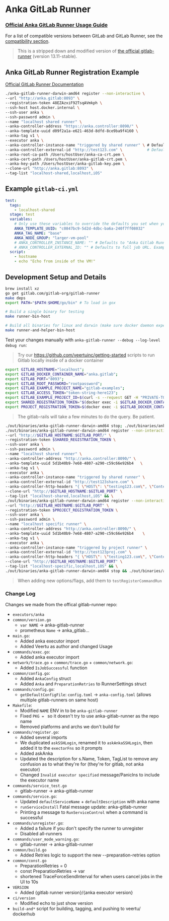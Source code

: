 # Anka GitLab Runner

### [Official Anka GitLab Runner Usage Guide](https://ankadocs.veertu.com/docs/ci-plugins-and-integrations/gitlab/)

For a list of compatible versions between GitLab and GitLab Runner, see the [compatibility section](https://docs.gitlab.com/runner/#compatibility-with-gitlab-versions).

> This is a stripped down and modified version of [the official gitlab-runner](https://github.com/gitlabhq/gitlab-runner/tree/13-11-stable) (version 13.11-stable).

## Anka GitLab Runner Registration Example

[Official GitLab Runner Documentation](https://docs.gitlab.com/runner/)

```bash
./anka-gitlab-runner-darwin-amd64 register --non-interactive \
--url "http://anka.gitlab:8093" \
--registration-token 48EZAzxiF92TsqAVmkph \
--ssh-host host.docker.internal \
--ssh-user anka \
--ssh-password admin \
--name "localhost shared runner" \
--anka-controller-address "https://anka.controller:8090/" \
--anka-template-uuid d09f2a1a-e621-463d-8dfd-8ce9ba9f4160 \
--anka-tag v1 \
--executor anka \
--anka-controller-instance-name "triggered by shared runner" \ # Defaults to "Anka Gitlab Runner Name: localhost shared runner" in Controller Instances Name column
--anka-controller-external-id "http://test123.com" \           # Defaults to full job URL. Example: http://anka.gitlab:8093/root/gitlab-examples/-/jobs/28
--anka-root-ca-path /Users/hostUser/anka-ca-crt.pem \
--anka-cert-path /Users/hostUser/anka-gitlab-crt.pem \
--anka-key-path /Users/hostUser/anka-gitlab-key.pem \
--clone-url "http://anka.gitlab:8093" \
--tag-list "localhost-shared,localhost,iOS"
```

## Example `gitlab-ci.yml`

```yaml
test:
  tags:
    - localhost-shared
  stage: test
  variables:
    # Only use these variables to override the defaults you set when you register the runner.
    ANKA_TEMPLATE_UUID: "c0847bc9-5d2d-4dbc-ba6a-240f7ff08032"
    ANKA_TAG_NAME: "base"
    ANKA_NODE_GROUP: "larger-vm-pool"
    # ANKA_CONTROLLER_INSTANCE_NAME: "" # Defaults to "Anka Gitlab Runner Name: localhost shared runner" in Controller Instances Name column
    # ANKA_CONTROLLER_EXTERNAL_ID: "" # Defaults to full job URL. Example: http://anka.gitlab:8093/root/gitlab-examples/-/jobs/28
  script:
    - hostname
    - echo "Echo from inside of the VM!"
```

## Development Setup and Details

```bash
brew install xz
go get gitlab.com/gitlab-org/gitlab-runner
make deps
export PATH="$PATH:$HOME/go/bin" # To load in gox

# Build a single binary for testing
make runner-bin-host

# Build all binaries for linux and darwin (make sure docker daemon experimental = true)
make runner-and-helper-bin-host
```

Test your changes manually with `anka-gitlab-runner --debug --log-level debug run`:

> Try our https://github.com/veertuinc/getting-started scripts to run Gitlab locally inside of a docker container

```bash
export GITLAB_HOSTNAME="localhost";
export GITLAB_DOCKER_CONTAINER_NAME="anka.gitlab";
export GITLAB_PORT="8093";
export GITLAB_ROOT_PASSWORD="rootpassword";
export GITLAB_EXAMPLE_PROJECT_NAME="gitlab-examples";
export GITLAB_ACCESS_TOKEN="token-string-here123";
export GITLAB_EXAMPLE_PROJECT_ID=$(curl -s --request GET -H "PRIVATE-TOKEN: $GITLAB_ACCESS_TOKEN" "http://$GITLAB_HOSTNAME:$GITLAB_PORT/api/v4/projects" | jq -r ".[] | select(.name==\"$GITLAB_EXAMPLE_PROJECT_NAME\") | .id");
export SHARED_REGISTRATION_TOKEN="$(docker exec -i $GITLAB_DOCKER_CONTAINER_NAME bash -c "gitlab-rails runner -e production \"puts Gitlab::CurrentSettings.current_application_settings.runners_registration_token\"")";
export PROJECT_REGISTRATION_TOKEN=$(docker exec -i $GITLAB_DOCKER_CONTAINER_NAME bash -c "gitlab-rails runner -e production \"puts Project.find_by_id($GITLAB_EXAMPLE_PROJECT_ID).runners_token\"");
```

> The gitlab-rails will take a few minutes to do the query. Be patient.

```bash
./out/binaries/anka-gitlab-runner-darwin-amd64 stop; ./out/binaries/anka-gitlab-runner-darwin-amd64 unregister -n "localhost shared runner"; ./out/binaries/anka-gitlab-runner-darwin-amd64 unregister -n "localhost specific runner"; rm -f ./out/binaries/anka-gitlab-runner-darwin-amd64; make runner-bin-host && \
./out/binaries/anka-gitlab-runner-darwin-amd64 register --non-interactive \
--url "http://$GITLAB_HOSTNAME:$GITLAB_PORT/" \
--registration-token $SHARED_REGISTRATION_TOKEN \
--ssh-user anka \
--ssh-password admin \
--name "localhost shared runner" \
--anka-controller-address "http://anka.controller:8090/" \
--anka-template-uuid 5d1b40b9-7e68-4807-a290-c59c66e926b4	\
--anka-tag v1 \
--executor anka \
--anka-controller-instance-name "triggered by shared runner" \
--anka-controller-external-id "http://test123share.com" \
--anka-controller-http-headers "{ \"HOST\": \"testing123.com\", \"Content-Typee\": \"test\" }" \
--clone-url "http://$GITLAB_HOSTNAME:$GITLAB_PORT" \
--tag-list "localhost-shared,localhost,iOS" && \
./out/binaries/anka-gitlab-runner-darwin-amd64 register --non-interactive \
--url "http://$GITLAB_HOSTNAME:$GITLAB_PORT" \
--registration-token $PROJECT_REGISTRATION_TOKEN \
--ssh-user anka \
--ssh-password admin \
--name "localhost specific runner" \
--anka-controller-address "http://anka.controller:8090/" \
--anka-template-uuid 5d1b40b9-7e68-4807-a290-c59c66e926b4	 \
--anka-tag v1 \
--executor anka \
--anka-controller-instance-name "triggered by project runner" \
--anka-controller-external-id "http://test123proj.com" \
--anka-controller-http-headers "{ \"HOST\": \"testing123.com\", \"Content-Typee\": \"test\" }" \
--clone-url "http://$GITLAB_HOSTNAME:$GITLAB_PORT" \
--tag-list "localhost-specific,localhost,iOS" && \
./out/binaries/anka-gitlab-runner-darwin-amd64 stop && ./out/binaries/anka-gitlab-runner-darwin-amd64 --debug --log-level debug run -c $HOME/.gitlab-runner/anka-config.toml
```

> When adding new options/flags, add them to `testRegisterCommandRun`

### Change Log

Changes we made from the offical gitlab-runner repo:

  - `executors/anka`
  - `common/version.go`
      - `var NAME` -> anka-gitlab-runner
      - prometheus `Name` -> anka_gitlab...
  - `main.go`: 
      - Added anka executor import
      - Added Veertu as author and changed Usage
  - `commands/exec.go`: 
      - Added anka executor import
  - `network/trace.go` + `common/trace.go` + `common/network.go`: 
      - Added `IsJobSuccessful` function
  - `common/config.go`: 
      - Added `AnkaConfig` struct
      - Added `Anka` and `PreparationRetries` to RunnerSettings struct
  - `commands/config.go`:
      - `getDefaultConfigFile`: `config.toml` -> `anka-config.toml` (allows multiple gitlab-runners on same host)
  - `Makefile`: 
      - Modified `NAME` ENV in  to be `anka-gitlab-runner`
      - Fixed `PKG = ` so it doesn't try to use anka-gitlab-runner as the repo name
      - Removed platforms and archs we don't build for
  - `commands/register.go`:
      - Added several imports
      - We duplicated `askSSHLogin`, renamed it to `askAnkaSSHLogin`, then added it to the `exectorFns` so it prompts
      - Added askAnka
      - Updated the description for s.Name, Token, TagList to remove any confusion as to what they're for (they're for gitlab, not anka executor)
      - Changed `Invalid executor specified` message/Paniclns to include the executor name
  - `commands/service_test.go`
      - gitlab-runner -> anka-gitlab-runner
  - `commands/service.go`:
      - Updated `defaultServiceName` + `defaultDescription` with anka name
      - `runServiceInstall` Fatal message update: anka-gitlab-runner
      - Printing a message to `RunServiceControl` when a command is successful
  - `commands/unregister.go`: 
      - Added a failure if you don't specify the runner to unregister
      - Disabled all-runners
  - `commands/user_mode_warning.go`: 
      - gitlab-runner -> anka-gitlab-runner
  - `common/build.go`
      - Added Retries logic to support the new --preparation-retries option
  - `common/const.go`
      - PreparationRetries = 0
      - const PreparationRetries -> var
      - shortened TraceForceSendInterval for when users cancel jobs in the UI to 10s
  - `VERSION`
      - Added {gitlab runner version}/{anka executor version}
  - `ci/version`
      - Modified echo to just show version
  - `build-and*` script for building, tagging, and pushing to veertu/ dockerhub
